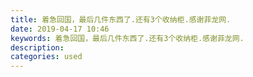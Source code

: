 ```yaml
---
title: 着急回国，最后几件东西了.还有3个收纳柜.感谢菲龙网.
date: 2019-04-17 10:46
keywords: 着急回国，最后几件东西了.还有3个收纳柜.感谢菲龙网.
description: 
categories: used
---
```

<td class="t_f" id="postmessage_3521493">

<br/>
<img alt="" border="0" class="zoom" data-cf-modified-a99a864a8ac25bca5be74d68-="" file="http://www.flw.ph/data/appbyme/upload/image/201904/16/hW1vNneQG4KT.jpg" id="aimg_Jz8G2" lazyloadthumb="1" onclick="" onmouseover="" src="http://www.flw.ph/data/appbyme/upload/image/201904/16/hW1vNneQG4KT.jpg"/><br/>
<br/>
<img alt="" border="0" class="zoom" data-cf-modified-a99a864a8ac25bca5be74d68-="" file="http://www.flw.ph/data/appbyme/upload/image/201904/16/eDtyIi7aeUbT.jpg" id="aimg_OjjOo" lazyloadthumb="1" onclick="" onmouseover="" src="http://www.flw.ph/data/appbyme/upload/image/201904/16/eDtyIi7aeUbT.jpg"/><br/>
<br/>
<img alt="" border="0" class="zoom" data-cf-modified-a99a864a8ac25bca5be74d68-="" file="http://www.flw.ph/data/appbyme/upload/image/201904/16/uz8AqSP983yl.jpg" id="aimg_cd907" lazyloadthumb="1" onclick="" onmouseover="" src="http://www.flw.ph/data/appbyme/upload/image/201904/16/uz8AqSP983yl.jpg"/><br/>
<br/>
<img alt="" border="0" class="zoom" data-cf-modified-a99a864a8ac25bca5be74d68-="" file="http://www.flw.ph/data/appbyme/upload/image/201904/16/rpPTWfYPRHne.jpg" id="aimg_Y3r5r" lazyloadthumb="1" onclick="" onmouseover="" src="http://www.flw.ph/data/appbyme/upload/image/201904/16/rpPTWfYPRHne.jpg"/><br/>
<br/>
<img alt="" border="0" class="zoom" data-cf-modified-a99a864a8ac25bca5be74d68-="" file="http://www.flw.ph/data/appbyme/upload/image/201904/16/ROhXEm1gOmEr.jpg" id="aimg_NlXLg" lazyloadthumb="1" onclick="" onmouseover="" src="http://www.flw.ph/data/appbyme/upload/image/201904/16/ROhXEm1gOmEr.jpg"/><br/>
<br/>
</td>
